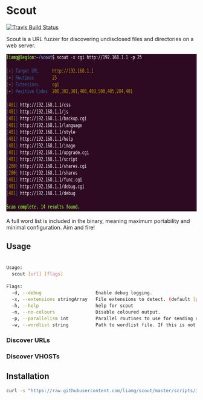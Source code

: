 # Scout

[![Travis Build Status](https://travis-ci.org/liamg/scout.svg?branch=master)](https://travis-ci.org/liamg/scout)

Scout is a URL fuzzer for discovering undisclosed files and directories on a web server. 

<p align="center">
  <img width="746" height="417" src="./demo.png" />
</p>

A full word list is included in the binary, meaning maximum portability and minimal configuration. Aim and fire!

## Usage

```bash

Usage:
  scout [url] [flags]

Flags:
  -d, --debug                    Enable debug logging.
  -x, --extensions stringArray   File extensions to detect. (default [php,htm,html])
  -h, --help                     help for scout
  -n, --no-colours               Disable coloured output.
  -p, --parallelism int          Parallel routines to use for sending requests. (default 10)
  -w, --wordlist string          Path to wordlist file. If this is not specified an internal wordlist will be used.

```


### Discover URLs

### Discover VHOSTs


## Installation

```bash
curl -s "https://raw.githubusercontent.com/liamg/scout/master/scripts/install.sh" | bash
```
